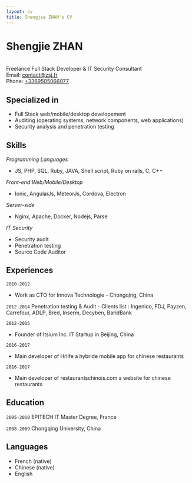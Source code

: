 ```yaml
---
layout: cv
title: Shengjie ZHAN's CV
---
```

# Shengjie ZHAN
<br>
Freelance Full Stack Developer & IT Security Consultant

<div id="webaddress">
Email: <a href="contact@zsj.fr">contact@zsj.fr</a> <br>
Phone: <a href="tel:+3369505066077">+3369505066077</a>
</div>

## Specialized in

* Full Stack web/mobile/desktop developement
* Auditing (operating systems, network components, web applications)
* Security analysis and penetration testing


## Skills

_Programming Languages_
* JS, PHP, SQL, Ruby, JAVA, Shell script, Ruby on rails, C, C++

_Front-end Web/Mobile/Desktop_
* Ionic, AngularJs, MeteorJs, Cordova, Electron

_Server-side_
* Nginx, Apache, Docker, Nodejs, Parse 

_IT Security_
* Security audit
* Penetration testing
* Source Code Auditor


## Experiences

`2010-2012`
* Work as CTO for Innova Technologie - Chongqing, China

`2012-2014`
Penetration testing & Audit - Clients list : Ingenico, FDJ, Payzen, Carrefour, ADLP, Bred, Inserm, Decyben, BaridBank

`2012-2015`
* Founder of Itsium Inc. IT Startup in Beijing, China

`2016-2017`
* Main developer of Hrlife a hybride mobile app for chinese restaurants

`2016-2017`
* Main developer of restaurantschinois.com a website for chinese restaurants

## Education

`2005-2010`
EPITECH IT Master Degree, France

`2008-2009`
Chongqing University, China

## Languages

* French (native)
* Chinese (native)
* English



